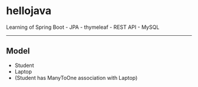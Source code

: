 # hellojava
Learning of Spring Boot - JPA - thymeleaf - REST API - MySQL
<hr>

## Model

  * Student
  * Laptop
  * (Student has ManyToOne association with Laptop)

